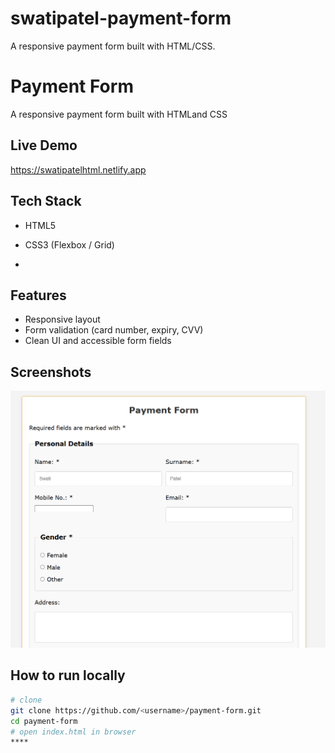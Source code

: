 # swatipatel-payment-form
A responsive payment form built with HTML/CSS.


# Payment Form

A responsive payment form built with HTMLand CSS
## Live Demo
https://swatipatelhtml.netlify.app

## Tech Stack
- HTML5
- CSS3 (Flexbox / Grid)

- 
## Features
- Responsive layout
- Form validation (card number, expiry, CVV)
- Clean UI and accessible form fields

## Screenshots
![Payment Form Screenshot](paymentform.png)

## How to run locally
```bash
# clone
git clone https://github.com/<username>/payment-form.git
cd payment-form
# open index.html in browser
****
